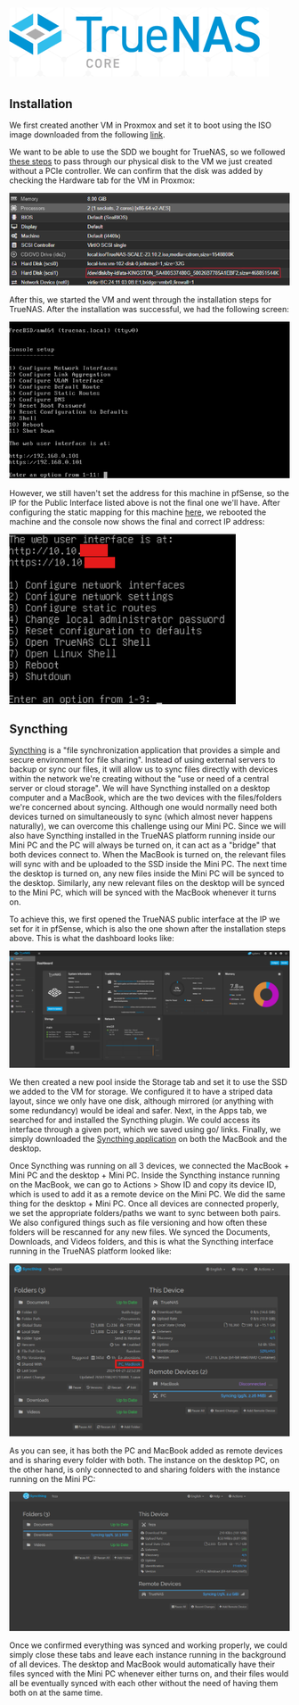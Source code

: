 # ![](../media/truenas_logo.png)

## Installation

We first created another VM in Proxmox and set it to boot using the ISO image downloaded from the following [link](https://www.truenas.com/download-truenas-scale/).

We want to be able to use the SDD we bought for TrueNAS, so we followed [these steps](https://pve.proxmox.com/wiki/Passthrough_Physical_Disk_to_Virtual_Machine_(VM)) to pass through our physical disk to the VM we just created without a PCIe controller. We can confirm that the disk was added by checking the Hardware tab for the VM in Proxmox:

![](../media/truenas_disk_proxmox.png)

After this, we started the VM and went through the installation steps for TrueNAS. After the installation was successful, we had the following screen:

![](../media/truenas_console.png)

However, we still haven't set the address for this machine in pfSense, so the IP for the Public Interface listed above is not the final one we'll have. After configuring the static mapping for this machine [here](2_pfsense.md#pihole), we rebooted the machine and the console now shows the final and correct IP address:

![](../media/truenas_console_2.png)

## Syncthing

[Syncthing](https://www.truenas.com/docs/scale/scaletutorials/apps/enterpriseapps/syncthing/) is a "file synchronization application that provides a simple and secure environment for file sharing". Instead of using external servers to backup or sync our files, it will allow us to sync files directly with devices within the network we're creating without the "use or need of a central server or cloud storage". We will have Syncthing installed on a desktop computer and a MacBook, which are the two devices with the files/folders we're concerned about syncing. Although one would normally need both devices turned on simultaneously to sync (which almost never happens naturally), we can overcome this challenge using our Mini PC. Since we will also have Syncthing installed in the TrueNAS platform running inside our Mini PC and the PC will always be turned on, it can act as a "bridge" that both devices connect to. When the MacBook is turned on, the relevant files will sync with and be uploaded to the SSD inside the Mini PC. The next time the desktop is turned on, any new files inside the Mini PC will be synced to the desktop. Similarly, any new relevant files on the desktop will be synced to the Mini PC, which will be synced with the MacBook whenever it turns on.

To achieve this, we first opened the TrueNAS public interface at the IP we set for it in pfSense, which is also the one shown after the installation steps above. This is what the dashboard looks like:

![](../media/truenas_dashboard.png)

We then created a new pool inside the Storage tab and set it to use the SSD we added to the VM for storage. We configured it to have a striped data layout, since we only have one disk, although mirrored (or anything with some redundancy) would be ideal and safer. Next, in the Apps tab, we searched for and installed the Syncthing plugin. We could access its interface through a given port, which we saved using go/ links. Finally, we simply downloaded the [Syncthing application](https://syncthing.net/downloads/) on both the MacBook and the desktop.

Once Syncthing was running on all 3 devices, we connected the MacBook + Mini PC and the desktop + Mini PC. Inside the Syncthing instance running on the MacBook, we can go to Actions > Show ID and copy its device ID, which is used to add it as a remote device on the Mini PC. We did the same thing for the desktop + Mini PC. Once all devices are connected properly, we set the appropriate folders/paths we want to sync between both pairs. We also configured things such as file versioning and how often these folders will be rescanned for any new files. We synced the Documents, Downloads, and Videos folders, and this is what the Syncthing interface running in the TrueNAS platform looked like:

![](../media/truenas_syncthing_truenas.png)

As you can see, it has both the PC and MacBook added as remote devices and is sharing every folder with both. The instance on the desktop PC, on the other hand, is only connected to and sharing folders with the instance running on the Mini PC:

![](../media/truenas_syncthing_pc.png)

Once we confirmed everything was synced and working properly, we could simply close these tabs and leave each instance running in the background of all devices. The desktop and MacBook would automatically have their files synced with the Mini PC whenever either turns on, and their files would all be eventually synced with each other without the need of having them both on at the same time.
